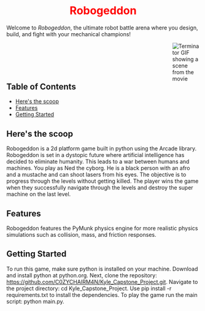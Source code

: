 <h1 style="color: #ff0000; text-align: center;">Robogeddon</h1>

Welcome to *Robogeddon*, the ultimate robot battle arena where you design, build, and fight with your mechanical champions!

<img src="https://i.giphy.com/media/v1.Y2lkPTc5MGI3NjExZDFqaXU2NnNteWlmZWRtcmRqY2wyaDR0bmx4ODV2cGNkejV3ZnF4ZiZlcD12MV9pbnRlcm5hbF9naWZfYnlfaWQmY3Q9Zw/IZY2SE2JmPgFG/giphy.gif" alt="Terminator GIF showing a scene from the movie" style="float: right; margin-left: 500px;">

## Table of Contents
- [Here's the scoop](#heres-the-scoop)
- [Features](#features)
- [Getting Started](#getting-started)


## Here's the scoop
Robogeddon is a 2d platform game built in python using the Arcade library. Robogeddon is set in a dystopic future where artificial intelligence has decided to eliminate humanity. This leads to a war between humans and machines. You play as Ned the cyborg. He is a black person with an afro and a mustache and can shoot lasers from his eyes. The objective is to progress through the levels without getting killed. The player wins the game when they successfully navigate through the levels and destroy the super machine on the last level.

## Features
Robogeddon features the PyMunk physics engine for more realistic physics simulations such as collision, mass, and friction responses. 

## Getting Started
To run this game, make sure python is installed on your machine. Download and install python at python.org. Next, clone the repository: https://github.com/C0ZYCHAIRM4N/Kyle_Capstone_Project.git. Navigate to the project directory: cd Kyle_Capstone_Project. Use pip install -r requirements.txt to install the dependencies. To play the game run the main script: python main.py.








